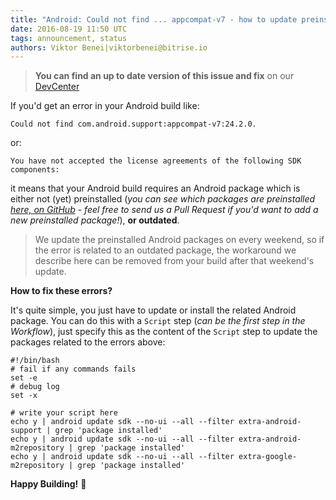 ```yaml
---
title: "Android: Could not find ... appcompat-v7 - how to update preinstalled packages"
date: 2016-08-19 11:50 UTC
tags: announcement, status
authors: Viktor Benei|viktorbenei@bitrise.io
---
```


> __You can find an up to date version of this issue and fix__
> on our [DevCenter](https://bitrise-io.github.io/devcenter/android/frequent-android-issues/#could-not-find-an-android-package-or-you-have-not-accepted-the-license-agreements)

If you'd get an error in your Android build like:

<pre><code>Could not find com.android.support:appcompat-v7:24.2.0. 
</code></pre>

or:

<pre><code>You have not accepted the license agreements of the following SDK components:
</code></pre>

it means that your Android build requires an Android package which is either not (yet) preinstalled
(_you can see which packages are preinstalled [here, on GitHub](https://github.com/bitrise-docker/android/blob/master/Dockerfile#L30) -
feel free to send us a Pull Request if you'd want to add a new preinstalled package!_),
__or outdated__.

> We update the preinstalled Android packages on every weekend, so if the error
> is related to an outdated package, the workaround
> we describe here can be removed from your build after that weekend's update.

__How to fix these errors?__

It's quite simple, you just have to update or install the related Android package.
You can do this with a `Script` step (_can be the first step in the Workflow_),
just specify this as the content of the `Script` step to update the
packages related to the errors above:

<pre><code>#!/bin/bash
# fail if any commands fails 
set -e 
# debug log 
set -x

# write your script here 
echo y | android update sdk --no-ui --all --filter extra-android-support | grep 'package installed' 
echo y | android update sdk --no-ui --all --filter extra-android-m2repository | grep 'package installed'
echo y | android update sdk --no-ui --all --filter extra-google-m2repository | grep 'package installed'
</code></pre>


**Happy Building!** 🚀
